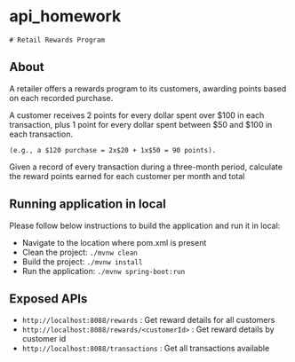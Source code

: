 # api_homework
    # Retail Rewards Program

## About

A retailer offers a rewards program to its customers, awarding points based on each recorded purchase.

A customer receives 2 points for every dollar spent over $100 in each transaction, plus 1 point for every
dollar spent between $50 and $100 in each transaction.

`(e.g., a $120 purchase = 2x$20 + 1x$50 = 90 points).`

Given a record of every transaction during a three-month period, calculate the reward points earned for
each customer per month and total

## Running application in local

Please follow below instructions to build the application and run it in local:
* Navigate to the location where pom.xml is present
* Clean the project: `./mvnw clean`
* Build the project: `./mvnw install`
* Run the application: `./mvnw spring-boot:run`

## Exposed APIs
* `http://localhost:8088/rewards` : Get reward details for all customers
* `http://localhost:8088/rewards/<customerId>` : Get reward details by customer id
* `http://localhost:8088/transactions` : Get all transactions available


    

